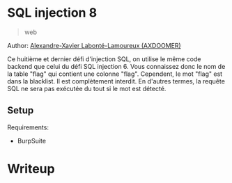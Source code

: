 # SQL injection 8

> web

Author: [Alexandre-Xavier Labonté-Lamoureux (AXDOOMER)](https://github.com/axdoomer)

Ce huitième et dernier défi d'injection SQL, on utilise le même code backend que celui du défi SQL injection 6. Vous connaissez donc le nom de la table "flag" qui contient une colonne "flag". Cependent, le mot "flag" est dans la blacklist. Il est complètement interdit. En d'autres termes, la requête SQL ne sera pas exécutée du tout si le mot est détecté. 

## Setup

Requirements:
- BurpSuite

# Writeup


